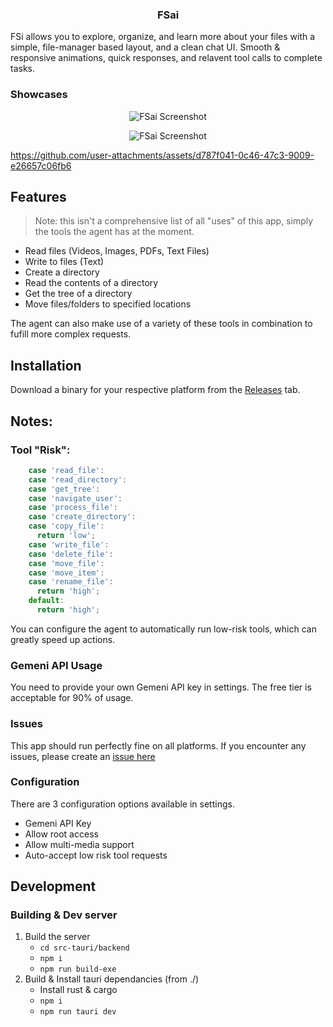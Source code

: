 <h3 align="center">
    <strong>FSai</strong>
</h3>

FSi allows you to explore, organize, and learn more about your files with a simple, file-manager based layout, and a clean chat UI. Smooth & responsive animations, quick responses, and relavent tool calls to complete tasks. 

### Showcases

<p align="center">
    <img src="https://play.maple.music/SMS/uploads/Screenshot%202025-06-27%20170802.png" alt="FSai Screenshot">
</p>


<p align="center">
    <img src="https://play.maple.music/SMS/uploads/Screenshot%202025-06-27%20170908.png" alt="FSai Screenshot">
</p>

https://github.com/user-attachments/assets/d787f041-0c46-47c3-9009-e26657c06fb6

## Features
> Note: this isn't a comprehensive list of all "uses" of this app, simply the tools the agent has at the moment.

- Read files (Videos, Images, PDFs, Text Files)
- Write to files (Text)
- Create a directory
- Read the contents of a directory
- Get the tree of a directory
- Move files/folders to specified locations

The agent can also make use of a variety of these tools in combination to fufill more complex requests.

## Installation

Download a binary for your respective platform from the [Releases](https://github.com/Cattn/FSai/releases/latest) tab.


## Notes:

### Tool "Risk":
```js
    case 'read_file':
    case 'read_directory':
    case 'get_tree':
    case 'navigate_user':
    case 'process_file':
    case 'create_directory':
    case 'copy_file':
      return 'low';
    case 'write_file':
    case 'delete_file':
    case 'move_file':
    case 'move_item':
    case 'rename_file':
      return 'high';
    default:
      return 'high';
```
You can configure the agent to automatically run low-risk tools, which can greatly speed up actions.


### Gemeni API Usage
You need to provide your own Gemeni API key in settings. The free tier is acceptable for 90% of usage. 

### Issues
This app should run perfectly fine on all platforms. If you encounter any issues, please create an [issue here](https://github.com/Cattn/FSai/issues/new)

### Configuration

There are 3 configuration options available in settings. 
- Gemeni API Key
- Allow root access
- Allow multi-media support
- Auto-accept low risk tool requests

## Development 

### Building & Dev server

1. Build the server
    - ``cd src-tauri/backend``
    - ``npm i``
    - ``npm run build-exe``
2. Build & Install tauri dependancies (from ./)
    - Install rust & cargo
    - ``npm i``
    - ``npm run tauri dev``
